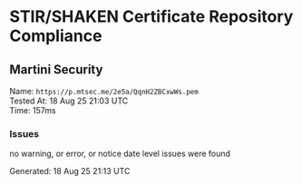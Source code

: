 # STIR/SHAKEN Certificate Repository Compliance

## Martini Security

Name: `https://p.mtsec.me/2e5a/QqnH2ZBCxwWs.pem`\
Tested At: 18 Aug 25 21:03 UTC\
Time: 157ms

### Issues

no warning, or error, or notice date level issues were found

Generated: 18 Aug 25 21:13 UTC